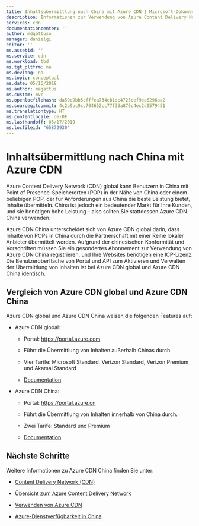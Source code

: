 ```yaml
---
title: Inhaltsübermittlung nach China mit Azure CDN | Microsoft-Dokumentation
description: Informationen zur Verwendung von Azure Content Delivery Network (CDN) zur Übermittlung von Inhalten an Benutzer in China.
services: cdn
documentationcenter: ''
author: mdgattuso
manager: danielgi
editor: ''
ms.assetid: ''
ms.service: cdn
ms.workload: tbd
ms.tgt_pltfrm: na
ms.devlang: na
ms.topic: conceptual
ms.date: 05/16/2018
ms.author: magattus
ms.custom: mvc
ms.openlocfilehash: da59e9bb5cfffea734cb1dc4725cef9ea6296aa2
ms.sourcegitcommit: 4c2b9bc9cc704652cc77f33a870c4ec2d0579451
ms.translationtype: HT
ms.contentlocale: de-DE
ms.lasthandoff: 05/17/2019
ms.locfileid: "65872930"
---
```

# <a name="china-content-delivery-with-azure-cdn"></a>Inhaltsübermittlung nach China mit Azure CDN

Azure Content Delivery Network (CDN) global kann Benutzern in China mit Point of Presence-Speicherorten (POP) in der Nähe von China oder einem beliebigen POP, der für Anforderungen aus China die beste Leistung bietet, Inhalte übermitteln. China ist jedoch ein bedeutender Markt für Ihre Kunden, und sie benötigen hohe Leistung – also sollten Sie stattdessen Azure CDN China verwenden.

Azure CDN China unterscheidet sich von Azure CDN global darin, dass Inhalte von POPs in China durch die Partnerschaft mit einer Reihe lokaler Anbieter übermittelt werden. Aufgrund der chinesischen Konformität und Vorschriften müssen Sie ein gesondertes Abonnement zur Verwendung von Azure CDN China registrieren, und Ihre Websites benötigen eine ICP-Lizenz. Die Benutzeroberfläche von Portal und API zum Aktivieren und Verwalten der Übermittlung von Inhalten ist bei Azure CDN global und Azure CDN China identisch.

## <a name="comparison-of-azure-cdn-global-and-azure-cdn-china"></a>Vergleich von Azure CDN global und Azure CDN China

Azure CDN global und Azure CDN China weisen die folgenden Features auf:

- Azure CDN global:

     - Portal: https://portal.azure.com  

     - Führt die Übermittlung von Inhalten außerhalb Chinas durch.

     - Vier Tarife: Microsoft Standard, Verizon Standard, Verizon Premium und Akamai Standard

     - [Documentation](https://docs.microsoft.com/azure/cdn/)

- Azure CDN China:

     - Portal: https://portal.azure.cn

     - Führt die Übermittlung von Inhalten innerhalb von China durch.

     - Zwei Tarife: Standard und Premium

     - [Documentation](https://docs.azure.cn/en-us/cdn/)
 

## <a name="next-steps"></a>Nächste Schritte

Weitere Informationen zu Azure CDN China finden Sie unter:

- [Content Delivery Network (CDN)](https://www.azure.cn/en-us/home/features/cdn/)

- [Übersicht zum Azure Content Delivery Network](https://docs.azure.cn/en-us/cdn/cdn-overview)

- [Verwenden von Azure CDN](https://docs.azure.cn/en-us/cdn/cdn-how-to-use)

- [Azure-Dienstverfügbarkeit in China](https://docs.microsoft.com/azure/china/concepts-service-availability)




